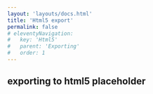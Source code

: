 ```yaml
---
layout: 'layouts/docs.html'
title: 'Html5 export'
permalink: false
# eleventyNavigation:
#   key: 'Html5'
#   parent: 'Exporting'
#   order: 1
---
```


## exporting to html5 placeholder